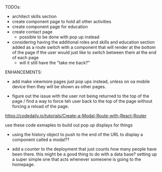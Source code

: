 TODOs: 
- architect skills section 
- create component page to hold all other activities 
- create component page for education 
- create contact page 
    - possible to be done with pop up instead 
- considering having the additional roles and skills and education section added as a route switch with a component that will render at the bottom of the page if the user would just like to switch between them at the end of each page 
    - will it still have the "take me back?" 

ENHANCEMENTS: 
- add make viewmore pages just pop ups instead, unless on oa mobile device then they will be shown as other pages. 

- figure out the issue with the user not being returned to the top of the page / find a way to force teh user back to the top of the page without forcing a reload of the page. 


https://codedaily.io/tutorials/Create-a-Modal-Route-with-React-Router

use these code exmaples to build out pop up displays for things 
- using the history object to push to the end of the URL to display a component called a modal?? 



- add a counter to the deployment that just counts how many people have been there. this might be a good thing to do with a data base? setting up a super simple one that acts whenever someoene is going to the homepage. 